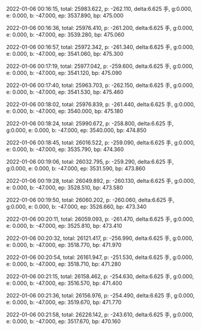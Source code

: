 2022-01-06 00:16:15, total: 25983.622, p: -262.110, delta:6.625 手, g:0.000, e: 0.000, b: -47.000, ep: 3537.890, bp: 475.000

2022-01-06 00:16:36, total: 25976.410, p: -261.200, delta:6.625 手, g:0.000, e: 0.000, b: -47.000, ep: 3539.280, bp: 475.060

2022-01-06 00:16:57, total: 25972.342, p: -261.340, delta:6.625 手, g:0.000, e: 0.000, b: -47.000, ep: 3541.060, bp: 475.300

2022-01-06 00:17:19, total: 25977.042, p: -259.600, delta:6.625 手, g:0.000, e: 0.000, b: -47.000, ep: 3541.120, bp: 475.090

2022-01-06 00:17:40, total: 25963.703, p: -262.150, delta:6.625 手, g:0.000, e: 0.000, b: -47.000, ep: 3541.530, bp: 475.460

2022-01-06 00:18:02, total: 25976.839, p: -261.440, delta:6.625 手, g:0.000, e: 0.000, b: -47.000, ep: 3540.000, bp: 475.180

2022-01-06 00:18:24, total: 25990.672, p: -258.800, delta:6.625 手, g:0.000, e: 0.000, b: -47.000, ep: 3540.000, bp: 474.850

2022-01-06 00:18:45, total: 26016.522, p: -259.090, delta:6.625 手, g:0.000, e: 0.000, b: -47.000, ep: 3535.790, bp: 474.360

2022-01-06 00:19:06, total: 26032.795, p: -259.290, delta:6.625 手, g:0.000, e: 0.000, b: -47.000, ep: 3531.590, bp: 473.860

2022-01-06 00:19:28, total: 26049.892, p: -260.130, delta:6.625 手, g:0.000, e: 0.000, b: -47.000, ep: 3528.510, bp: 473.580

2022-01-06 00:19:50, total: 26060.202, p: -260.060, delta:6.625 手, g:0.000, e: 0.000, b: -47.000, ep: 3526.660, bp: 473.340

2022-01-06 00:20:11, total: 26059.093, p: -261.470, delta:6.625 手, g:0.000, e: 0.000, b: -47.000, ep: 3525.810, bp: 473.410

2022-01-06 00:20:32, total: 26121.417, p: -256.990, delta:6.625 手, g:0.000, e: 0.000, b: -47.000, ep: 3518.770, bp: 471.970

2022-01-06 00:20:54, total: 26161.947, p: -251.530, delta:6.625 手, g:0.000, e: 0.000, b: -47.000, ep: 3518.710, bp: 471.280

2022-01-06 00:21:15, total: 26158.462, p: -254.630, delta:6.625 手, g:0.000, e: 0.000, b: -47.000, ep: 3516.570, bp: 471.400

2022-01-06 00:21:36, total: 26156.976, p: -254.490, delta:6.625 手, g:0.000, e: 0.000, b: -47.000, ep: 3519.670, bp: 471.770

2022-01-06 00:21:58, total: 26226.142, p: -243.610, delta:6.625 手, g:0.000, e: 0.000, b: -47.000, ep: 3517.670, bp: 470.160